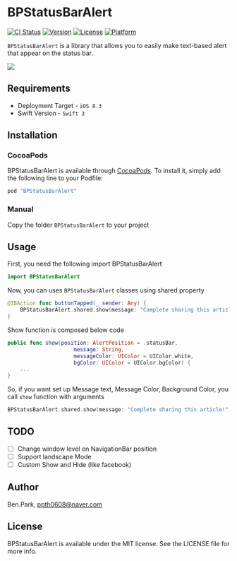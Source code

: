 # BPStatusBarAlert

[![CI Status](http://img.shields.io/travis/taehyun.park/BPStatusBarAlert.svg?style=flat)](https://travis-ci.org/taehyun.park/BPStatusBarAlert)
[![Version](https://img.shields.io/cocoapods/v/BPStatusBarAlert.svg?style=flat)](http://cocoapods.org/pods/BPStatusBarAlert)
[![License](https://img.shields.io/cocoapods/l/BPStatusBarAlert.svg?style=flat)](http://cocoapods.org/pods/BPStatusBarAlert)
[![Platform](https://img.shields.io/cocoapods/p/BPStatusBarAlert.svg?style=flat)](http://cocoapods.org/pods/BPStatusBarAlert)

`BPStatusBarAlert` is a library that allows you to easily make text-based alert that appear on the status bar. </br>

![](https://cloud.githubusercontent.com/assets/9531750/22404392/5f296692-e673-11e6-98f1-72cf33b9220e.gif)

## Requirements
 - Deployment Target - `iOS 8.3`
 - Swift Version - `Swift 3`

## Installation

### CocoaPods
BPStatusBarAlert is available through [CocoaPods](http://cocoapods.org). To install
it, simply add the following line to your Podfile:

```ruby
pod "BPStatusBarAlert"
```

### Manual
Copy the folder `BPStatusBarAlert` to your project

## Usage
First, you need the following import BPStatusBarAlert
```Swift
import BPStatusBarAlert
```

Now, you can uses `BPStatusBarAlert` classes using shared property
```Swift
@IBAction func buttonTapped(_ sender: Any) {
    BPStatusBarAlert.shared.show(message: "Complete sharing this article!")
}
```

Show function is composed below code
```Swift
public func show(position: AlertPosition = .statusBar,
                     message: String,
                     messageColor: UIColor = UIColor.white,
                     bgColor: UIColor = UIColor.bgColor) {
    ...
}
```

So, if you want set up Message text, Message Color, Background Color, you call `show` function with arguments
```Swift
BPStatusBarAlert.shared.show(message: "Complete sharing this article!", messageColor: UIColor.red, bgColor: UIColor.blue)
```

## TODO
- [ ] Change window level on NavigationBar position
- [ ] Support landscape Mode
- [ ] Custom Show and Hide (like facebook)

## Author

Ben.Park, ppth0608@naver.com

## License

BPStatusBarAlert is available under the MIT license. See the LICENSE file for more info.
